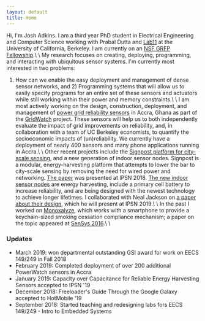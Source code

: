 ```yaml
---
layout: default
title: Home
---
```


Hi, I'm Josh Adkins. I am a third year PhD student in 
Electrical Engineering and Computer Science working with 
Prabal Dutta and [Lab11](http://lab11.eecs.berkeley.edu) at the 
University of California, Berkeley.
I am currently on an [NSF GRFP Fellowship](https://www.nsfgrfp.org).\\
\\
My research focuses on creating, deploying, programming, and interacting with 
ubiquitous sensor systems. I'm currently most interested in two problems:
1) How can we enable the easy deployment and management of dense sensor
networks, and 2) Programming systems that will allow us to easily specify programs
for an entire set of these sensors and actuators while still working within
their power and memory constraints.\\
\\
I am most actively working on the design, construction, deployment, and management
of [power grid reliability sensors](github.com/lab11/plugwatch) in Accra, Ghana as part of the [GridWatch](grid.watch) project.
These sensors will help us to both independently evaluate the impact of grid 
improvements on reliability, and, in collaboration with a team of UC Berkeley economists, 
to quantify the socioeconomic impacts of (un)reliability. We currently
have a deployment of nearly 400 sensors and many phone applications running in Accra.\\
\\
Other recent projects include the
[Signpost platform for city-scale sensing](github.com/lab11/signpost), 
and a new generation of indoor sensor nodes.
Signpost is a modular, energy-harvesting platform that attempts to 
lower the bar to city-scale sensing by removing
the need for wired power and networking. 
[The paper](https://lab11.eecs.berkeley.edu/content/pubs/adkins18signpost.pdf) was presented at IPSN 2018.
[The new indoor sensor nodes](github.com/lab11/permamote) are
energy harvesting, include a primary cell battery to increase reliability, 
and are being designed with the newest technology to achieve longer
lifetimes. I collaborated with Neal Jackson on [a paper about their design](https://lab11.eecs.berkeley.edu/content/pubs/jackson19capacity), which he will present at IPSN 2019.\\
\\
In the past I worked on [Monoxalyze](github.com/lab11/monoxalyze), 
which works with a smartphone 
to provide a keychain-sized smoking cessation compliance mechanism; a paper
on the topic appeared at [SenSys 2016](https://lab11.eecs.berkeley.edu/content/pubs/adkins16monoxalyze.pdf).\\
\\
### Updates ####
* March 2019: won departmental outstanding GSI award for work on EECS 149/249 in Fall 2018
* February 2019: Completed deployment of over 200 additional PowerWatch sensors in Accra
* January 2019: Capacity over Capacitance for Reliable Energy Harvesting Sensors accepted to IPSN '19
* December 2018: Freeloader's Guide Through the Google Galaxy accepted to HotMobile '19
* September 2018: Started teaching and redesigning labs fors EECS 149/249 - Intro to Embedded Systems
